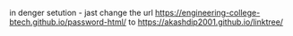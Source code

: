 in denger setution - jast change the url https://engineering-college-btech.github.io/password-html/ to https://akashdip2001.github.io/linktree/
